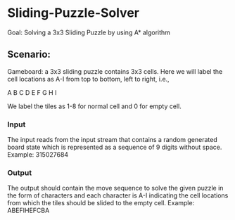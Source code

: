 # Sliding-Puzzle-Solver

Goal: Solving a 3x3 Sliding Puzzle by using A* algorithm

## Scenario:
Gameboard: a 3x3 sliding puzzle contains 3x3 cells. Here we will label the cell locations as A-I from top to bottom, left to right, i.e.,

A	B	C
D	E	F
G	H	I

We label the tiles as 1-8 for normal cell and 0 for empty cell. 

### Input
The input reads from the input stream that contains a random generated board state which is represented as a sequence of 9 digits without space.
Example: 315027684

### Output
The output should contain the move sequence to solve the given puzzle in the form of characters and each character is A-I indicating the cell locations from which the tiles should be slided to the empty cell.
Example: ABEFIHEFCBA


 
